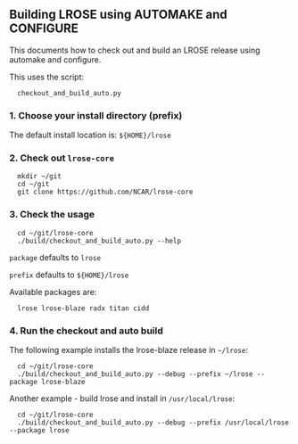 ## Building LROSE using AUTOMAKE and CONFIGURE

This documents how to check out and build an LROSE release
using automake and configure.

This uses the script:

```
  checkout_and_build_auto.py
```

### 1. Choose your install directory (prefix)

The default install location is: `${HOME}/lrose`

### 2. Check out `lrose-core`

```
  mkdir ~/git
  cd ~/git
  git clone https://github.com/NCAR/lrose-core
```

### 3. Check the usage

```
  cd ~/git/lrose-core
  ./build/checkout_and_build_auto.py --help
```

`package` defaults to `lrose`

`prefix` defaults to `${HOME}/lrose`

Available packages are:

```
  lrose lrose-blaze radx titan cidd
```

### 4. Run the checkout and auto build

The following example installs the lrose-blaze release in `~/lrose`:

```
  cd ~/git/lrose-core
  ./build/checkout_and_build_auto.py --debug --prefix ~/lrose --package lrose-blaze
```

Another example - build lrose and install in `/usr/local/lrose`:

```
  cd ~/git/lrose-core
  ./build/checkout_and_build_auto.py --debug --prefix /usr/local/lrose --package lrose
```


